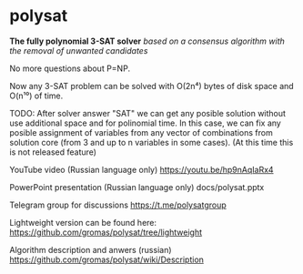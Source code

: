 # polysat
**The fully polynomial 3-SAT solver**
*based on a consensus algorithm with the removal of unwanted candidates*

No more questions about P=NP.

Now any 3-SAT problem can be solved with O(2n⁴) bytes of disk space and O(n¹⁰) of time.

TODO: After solver answer "SAT" we can get any posible solution without use additional space and for polinomial time. In this case, we can fix any posible assignment of variables from any vector of combinations from solution core (from 3 and up to n variables in some cases). (At this time this is not released feature)

YouTube video (Russian language only)
https://youtu.be/hp9nAqIaRx4

PowerPoint presentation (Russian language only) docs/polysat.pptx

Telegram group for discussions
https://t.me/polysatgroup

Lightweight version can be found here:
https://github.com/gromas/polysat/tree/lightweight


Algorithm description and anwers (russian)
https://github.com/gromas/polysat/wiki/Description
